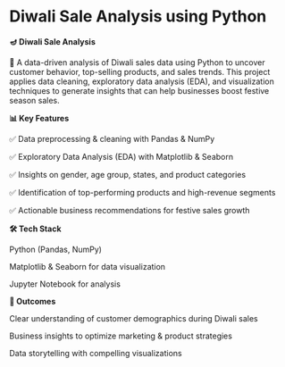 # Diwali Sale Analysis using Python

**🪔 Diwali Sale Analysis**

🎉 A data-driven analysis of Diwali sales data using Python to uncover customer behavior, top-selling products, and sales trends. This project applies data cleaning, exploratory data analysis (EDA), and visualization techniques to generate insights that can help businesses boost festive season sales.

**📊 Key Features**

✅ Data preprocessing & cleaning with Pandas & NumPy

✅ Exploratory Data Analysis (EDA) with Matplotlib & Seaborn

✅ Insights on gender, age group, states, and product categories

✅ Identification of top-performing products and high-revenue segments

✅ Actionable business recommendations for festive sales growth

**🛠️ Tech Stack**

Python (Pandas, NumPy)

Matplotlib & Seaborn for data visualization

Jupyter Notebook for analysis

**🎯 Outcomes**

Clear understanding of customer demographics during Diwali sales

Business insights to optimize marketing & product strategies

Data storytelling with compelling visualizations
